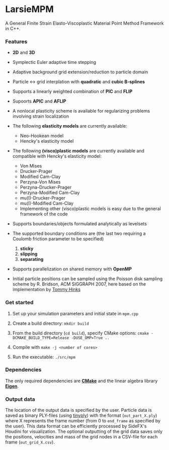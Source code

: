 # LarsieMPM

A General Finite Strain Elasto-Viscoplastic Material Point Method Framework in C++.

### Features

* **2D** and **3D**

* Symplectic Euler adaptive time stepping

* Adaptive background grid extension/reduction to particle domain

* Particle <-> grid interplation with **quadratic** and **cubic B-splines**

* Supports a linearly weighted combination of **PIC** and **FLIP**

* Supoorts **APIC** and **AFLIP**

* A nonlocal plasticity scheme is available for regularizing problems involving strain localization

* The following **elasticity models** are currently available:
    * Neo-Hookean model
    * Hencky's elasticity model


* The following **(visco)plastic models** are currently available and compatible with Hencky's elasticity model:
    * Von Mises
    * Drucker-Prager
    * Modified Cam-Clay
    * Perzyna-Von Mises
    * Perzyna-Drucker-Prager
    * Perzyna-Modified Cam-Clay
    * mu(I)-Drucker-Prager
    * mu(I)-Modified Cam-Clay
    * Implementing other (visco)plastic models is easy due to the general framework of the code


* Supports boundaries/objects formulated analytically as levelsets

* The supported boundary conditions are (the last two requiring a Coulomb friction parameter to be specified)
    1) **sticky**
    2) **slipping** 
    3) **separating** 


* Supports parallelization on shared memory with **OpenMP**

* Initial particle positions can be sampled using the Poisson disk sampling scheme by R. Bridson, ACM SIGGRAPH 2007, here based on the implementation by [Tommy Hinks](https://github.com/thinks/poisson-disk-sampling)

### Get started

1. Set up your simulation parameters and initial state in `mpm.cpp`   

2. Create a build directory: `mkdir build`

3. From the build directory (`cd build`), specify CMake options: `cmake -DCMAKE_BUILD_TYPE=Release -DUSE_OMP=True ..`

4. Compile with `make -j <number of cores>`

5. Run the executable: `./src/mpm`

### Dependencies

The only required dependencies are **[CMake](https://cmake.org/)** and the linear algebra library **[Eigen](https://eigen.tuxfamily.org/)**.


### Output data

The location of the output data is specified by the user.
Particle data is saved as binary PLY-files (using [tinyply](https://github.com/ddiakopoulos/tinyply)) with the format (`out_part_X.ply`) where X represents the frame number (from 0 to `end_frame` as specified by the user).
This data format can be efficiently processed by SideFX's Houdini for visualization.
The optional outputting of the grid data saves only the positions, velocities and mass of the grid nodes in a CSV-file for each frame (`out_grid_X.csv`).

